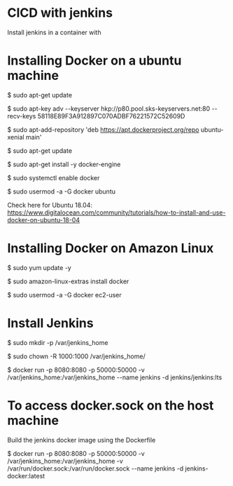# CICD with jenkins

Install jenkins in a container with 

# Installing Docker on a ubuntu machine
$ sudo apt-get update

$ sudo apt-key adv --keyserver hkp://p80.pool.sks-keyservers.net:80 --recv-keys 58118E89F3A912897C070ADBF76221572C52609D

$ sudo apt-add-repository 'deb https://apt.dockerproject.org/repo ubuntu-xenial main'

$ sudo apt-get update

$ sudo apt-get install -y docker-engine

$ sudo systemctl enable docker

$ sudo usermod -a -G docker ubuntu

Check here for Ubuntu 18.04: https://www.digitalocean.com/community/tutorials/how-to-install-and-use-docker-on-ubuntu-18-04

# Installing Docker on Amazon Linux
$ sudo yum update -y

$ sudo amazon-linux-extras install docker

$ sudo usermod -a -G docker ec2-user


# Install Jenkins
$ sudo mkdir -p /var/jenkins_home

$ sudo chown -R 1000:1000 /var/jenkins_home/

$ docker run -p 8080:8080 -p 50000:50000 -v /var/jenkins_home:/var/jenkins_home --name jenkins -d jenkins/jenkins:lts


# To access docker.sock on the host machine
Build the jenkins docker image using the Dockerfile

$ docker run -p 8080:8080 -p 50000:50000 -v /var/jenkins_home:/var/jenkins_home -v /var/run/docker.sock:/var/run/docker.sock --name jenkins -d jenkins-docker:latest
